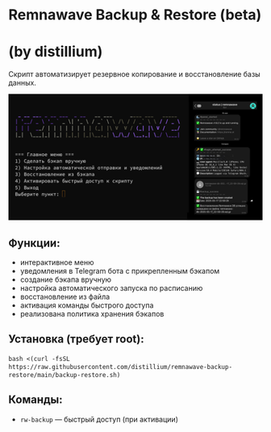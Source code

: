 # Remnawave Backup & Restore (beta)
#       (by distillium)
Скрипт автоматизирует резервное копирование и восстановление базы данных.

![screenshot](screenshot.png)

## Функции:
- интерактивное меню
- уведомления в Telegram бота с прикрепленным бэкапом
- создание бэкапа вручную
- настройка автоматического запуска по расписанию
- восстановление из файла
- активация команды быстрого доступа
- реализована политика хранения бэкапов

## Установка (требует root):
```
bash <(curl -fsSL https://raw.githubusercontent.com/distillium/remnawave-backup-restore/main/backup-restore.sh)
```
## Команды:
- `rw-backup` — быстрый доступ (при активации)

